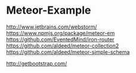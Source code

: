 Meteor-Example
==============

http://www.jetbrains.com/webstorm/
https://www.npmjs.org/package/meteor-em
https://github.com/EventedMind/iron-router
https://github.com/aldeed/meteor-collection2
https://github.com/aldeed/meteor-simple-schema


http://getbootstrap.com/